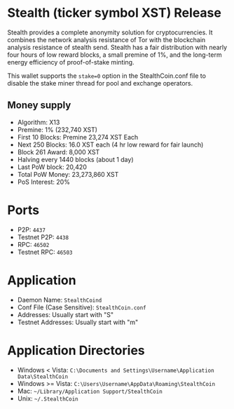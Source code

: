 # Stealth (ticker symbol XST) Release

Stealth provides a complete anonymity solution for cryptocurrencies. It combines the network analysis resistance of Tor with the blockchain analysis resistance of stealth send. Stealth has a fair distribution with nearly four hours of low reward blocks, a small premine of 1%, and the long-term energy efficiency of proof-of-stake minting.

This wallet supports the `stake=0` option in the StealthCoin.conf file to disable the stake miner thread for pool and exchange operators.


## Money supply

* Algorithm: X13
* Premine: 1% (232,740 XST)
* First 10 Blocks: Premine 23,274 XST Each
* Next 250 Blocks: 16.0 XST each (4 hr low reward for fair launch)
* Block 261 Award: 8,000 XST
* Halving every 1440 blocks (about 1 day)
* Last PoW block: 20,420
* Total PoW Money: 23,273,860 XST
* PoS Interest: 20%

# Ports

* P2P: `4437`
* Testnet P2P: `4438`
* RPC: `46502`
* Testnet RPC: `46503`

# Application

* Daemon Name: `StealthCoind`
* Conf File (Case Sensitive): `StealthCoin.conf`
* Addresses: Usually start with "S"
* Testnet Addresses: Usually start with "m"

Application Directories
=======================

* Windows < Vista: `C:\Documents and Settings\Username\Application Data\StealthCoin`
* Windows >= Vista: `C:\Users\Username\AppData\Roaming\StealthCoin`
* Mac: `~/Library/Application Support/StealthCoin`
* Unix: `~/.StealthCoin`

